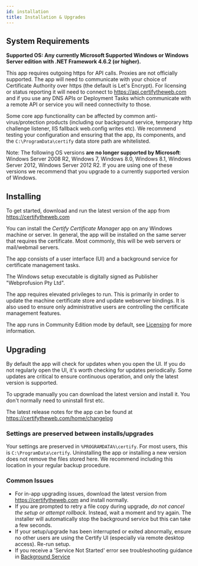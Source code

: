 ```yaml
---
id: installation
title: Installation & Upgrades
---
```


## System Requirements

**Supported OS: Any currently Microsoft Supported Windows or Windows Server edition with .NET Framework 4.6.2 (or higher).**

This app requires outgoing https for API calls. Proxies are not officially supported. The app will need to communicate with your choice of Certificate Authority over https (the default is Let's Encrypt). For licensing or status reporting it will need to connect to https://api.certifytheweb.com and if you use any DNS APIs or Deployment Tasks which communicate with a remote API or service you will need connectivity to those.

Some core app functionality can be affected by common anti-virus/protection products (including our background service, temporary http challenge listener, IIS fallback web.config writes etc). We recommend testing your configuration and ensuring that the app, its components, and the `C:\ProgramData\certify` data store path are whitelisted.

Note: The following OS versions **are no longer supported by Microsoft**: Windows Server 2008 R2, Windows 7, Windows 8.0, Windows 8.1, Windows Server 2012, Windows Server 2012 R2. If you are using one of these versions we recommend that you upgrade to a currently supported version of Windows.

## Installing

To get started, download and run the latest version of the app from https://certifytheweb.com 

You can install the *Certify Certificate Manager* app on any Windows machine or server. In general, the app will be installed on the same server that requires the certificate. Most commonly, this will be web servers or mail/webmail servers.

The app consists of a user interface (UI) and a background service for certificate management tasks.

The Windows setup executable is digitally signed as Publisher "Webprofusion Pty Ltd".

The app requires elevated privileges to run. This is primarily in order to update the machine certificate store and update webserver bindings. It is also used to ensure only administrative users are controlling the certificate management features.

The app runs in Community Edition mode by default, see [Licensing](licensing.md) for more information.

## Upgrading

By default the app will check for updates when you open the UI. If you do not regularly open the UI, it's worth checking for updates periodically. Some updates are critical to ensure continuous operation, and only the latest version is supported.

To upgrade manually you can download the latest version and install it. You don't normally need to uninstall first etc.

The latest release notes for the app can be found at https://certifytheweb.com/home/changelog

### Settings are preserved between installs/upgrades
Your settings are preserved in `%PROGRAMDATA%\certify`. For most users, this is `C:\ProgramData\certify`. Uninstalling the app or installing a new version does not remove the files stored here. We recommend including this location in your regular backup procedure.

### Common Issues
- For in-app upgrading issues, download the latest version from https://certifytheweb.com and install normally.
- If you are prompted to retry a file copy during upgrade, *do not cancel the setup or attempt rollback*. Instead, wait a moment and try again. The installer will automatically stop the background service but this can take a few seconds.
- If your setup/upgrade has been interrupted or exited abnormally, ensure no other users are using the Certify UI (especially via remote desktop access). Re-run setup.
- If you receive a 'Service Not Started' error see troubleshooting guidance in [Background Service](../backgroundservice.md)
